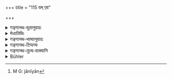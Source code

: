 +++
title = "115 यम् एव"

+++

<details><summary>गङ्गानथ-मूलानुवादः</summary>

“Expound me unto the Brāhmaṇa who guards his treasures and is never careless,—and whom thou knowest to be pure, self-controlled and a duly qualified student.”—(115)


yameva vidyā śucimapramattaṃ 
medhāvinaṃ brahmacaryopapannam | 
yaste na duhyet katamañca nāhaṃ 
tasmai māṃ vrūyā nidhidāya brahman ||
</details>

<details><summary>मेधातिथिः</summary>

**यं** शिष्यं **शुचिं** जानीयाः[^३४६] **नियतं** संयतेन्द्रियं यत्नपरं **ब्रह्मचारिणं तस्मै मां ब्रूहि** । यो हि निधिं पाति रक्षति । यतो ऽसाव् **अप्रमादी** न प्रमाद्यति न स्खलति, तत्परत्वात् । शक्ताप्तार्थदादीनां सर्वशिष्याणाम् एतद्गुणसंयोगे देयेत्य् अस्माद् अर्थवादाद् गम्यते ॥ २.११५ ॥


[^३४६]:
     M G: jānīyān
</details>

<details><summary>गङ्गानथ-भाष्यानुवादः</summary>

That pupil whom thou knowest to be ‘*pure*’ ‘*self-controlled*’—*i.e*.,having full control over his senses; and *a ‘qualified student*,’ ever attentive ;—‘*unto him expound me*.’ He who
*guards his treasures*, being never careless; he never commits mistakes,
never fails, being ever attentive to his business.

What is deduced from this valedictory description is the advice that learning should be imparted to the pupils already described above as qualified (under 109), only when they fulfil the conditions described in the present verse.—(115)
</details>

<details><summary>गङ्गानथ-टिप्पन्यः</summary>

As a parallel to this *Vīramitrodaya* (Saṃskāra, p. 515) quotes the
following ‘śruti’—

> yameva vidyā śucimapramattaṃ  
> medhāvinaṃ brahmacaryopapannam \|  
> yaste na duhyet katamañca nāhaṃ  
> tasmai māṃ vrūyā nidhidāya brahman \|\|

This verse is quoted in *Madanapārijāta* (p. 103) also in
*Vidhānapārijāta* (p. 523).
</details>

<details><summary>गङ्गानथ-तुल्य-वाक्यानि</summary>

**(Verse 114-115)**

See Comparative notes for [Verse
2.114].
</details>

<details><summary>Bühler</summary>

115	'But deliver me, as to the keeper of thy treasure, to a Brahmana whom thou shalt know to be pure, of subdued senses, chaste and attentive.'
</details>
